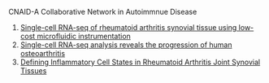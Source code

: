 CNAID-A Collaborative Network in Autoimmnue Disease

1. [Single-cell RNA-seq of rheumatoid arthritis synovial tissue using low-cost microfluidic instrumentation](https://www.nature.com/articles/s41467-017-02659-x)
2. [Single-cell RNA-seq analysis reveals the progression of human osteoarthritis](https://ard.bmj.com/content/annrheumdis/78/1/100.full.pdf)
3. [Defining Inflammatory Cell States in Rheumatoid Arthritis Joint Synovial Tissues](https://www.biorxiv.org/content/biorxiv/early/2018/06/20/351130.full.pdf)

